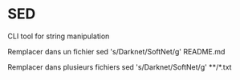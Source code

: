 # SED

CLI tool for string manipulation

Remplacer dans un fichier
    sed 's/Darknet/SoftNet/g' README.md

Remplacer dans plusieurs fichiers
    sed 's/Darknet/SoftNet/g' **/*.txt

